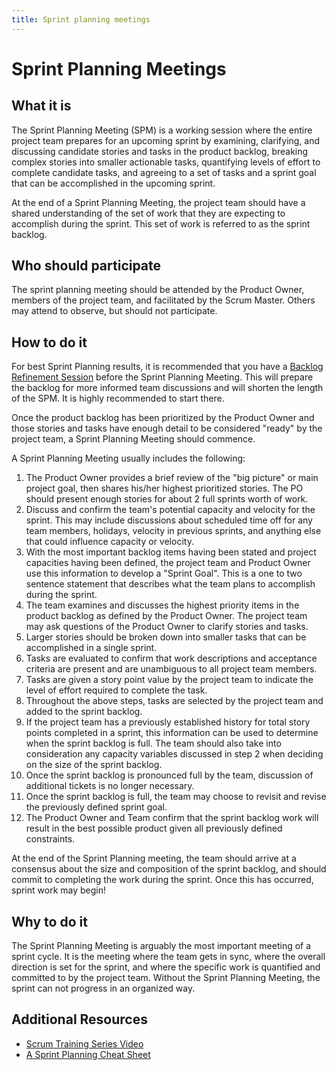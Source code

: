 ```yaml
---
title: Sprint planning meetings
---
```


# Sprint Planning Meetings

## What it is

The Sprint Planning Meeting (SPM) is a working session where the entire project team prepares for an upcoming sprint by examining, clarifying, and discussing candidate stories and tasks in the product backlog, breaking complex stories into smaller actionable tasks, quantifying levels of effort to complete candidate tasks, and agreeing to a set of tasks and a sprint goal that can be accomplished in the upcoming sprint.

At the end of a Sprint Planning Meeting, the project team should have a shared understanding of the set of work that they are expecting to accomplish during the sprint. This set of work is referred to as the sprint backlog.

## Who should participate

The sprint planning meeting should be attended by the Product Owner, members of the project team, and facilitated by the Scrum Master. Others may attend to observe, but should not participate.

## How to do it

For best Sprint Planning results, it is recommended that you have a [Backlog Refinement Session](backlog-refinement.md) before the Sprint Planning Meeting. This will prepare the backlog for more informed team discussions and will shorten the length of the SPM. It is highly recommended to start there.

Once the product backlog has been prioritized by the Product Owner and those stories and tasks have enough detail to be considered "ready" by the project team, a Sprint Planning Meeting should commence.

A Sprint Planning Meeting usually includes the following:

1.  The Product Owner provides a brief review of the "big picture" or main project goal, then shares his/her highest prioritized stories. The PO should present enough stories for about 2 full sprints worth of work.
2.  Discuss and confirm the team's potential capacity and velocity for the sprint. This may include discussions about scheduled time off for any team members, holidays, velocity in previous sprints, and anything else that could influence capacity or velocity.
3.  With the most important backlog items having been stated and project capacities having been defined, the project team and Product Owner use this information to develop a "Sprint Goal". This is a one to two sentence statement that describes what the team plans to accomplish during the sprint.
4.  The team examines and discusses the highest priority items in the product backlog as defined by the Product Owner. The project team may ask questions of the Product Owner to clarify stories and tasks.
5.  Larger stories should be broken down into smaller tasks that can be accomplished in a single sprint.
6.  Tasks are evaluated to confirm that work descriptions and acceptance criteria are present and are unambiguous to all project team members.
7.  Tasks are given a story point value by the project team to indicate the level of effort required to complete the task.
8.  Throughout the above steps, tasks are selected by the project team and added to the sprint backlog.
9.  If the project team has a previously established history for total story points completed in a sprint, this information can be used to determine when the sprint backlog is full. The team should also take into consideration any capacity variables discussed in step 2 when deciding on the size of the sprint backlog.
10. Once the sprint backlog is pronounced full by the team, discussion of additional tickets is no longer necessary.
11. Once the sprint backlog is full, the team may choose to revisit and revise the previously defined sprint goal.
12. The Product Owner and Team confirm that the sprint backlog work will result in the best possible product given all previously defined constraints.

At the end of the Sprint Planning meeting, the team should arrive at a consensus about the size and composition of the sprint backlog, and should commit to completing the work during the sprint. Once this has occurred, sprint work may begin!

## Why to do it

The Sprint Planning Meeting is arguably the most important meeting of a sprint cycle. It is the meeting where the team gets in sync, where the overall direction is set for the sprint, and where the specific work is quantified and committed to by the project team. Without the Sprint Planning Meeting, the sprint can not progress in an organized way.

## Additional Resources

-   [Scrum Training Series Video](http://scrumtrainingseries.com/SprintPlanningMeeting/SprintPlanningMeeting.htm)
-   [A Sprint Planning Cheat Sheet](https://www.leadingagile.com/simple-cheat-sheet-to-sprint-planning-meeting/)
